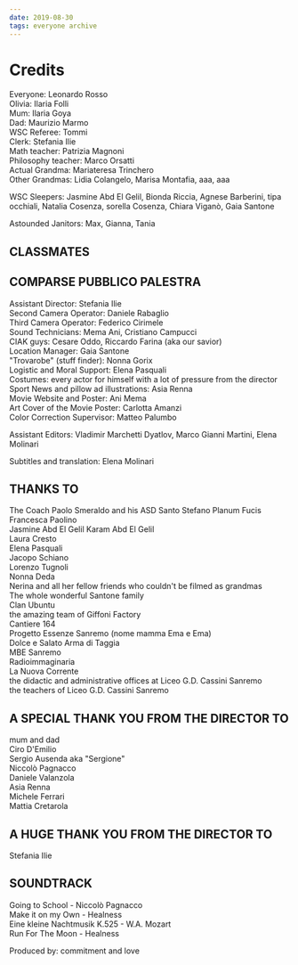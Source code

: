 ```yaml
---
date: 2019-08-30
tags: everyone archive
---
```

# Credits

Everyone: Leonardo Rosso   
Olivia: Ilaria Folli   
Mum: Ilaria Goya   
Dad: Maurizio Marmo   
WSC Referee: Tommi   
Clerk: Stefania Ilie   
Math teacher: Patrizia Magnoni   
Philosophy teacher: Marco Orsatti   
Actual Grandma: Mariateresa Trinchero   
Other Grandmas: Lidia Colangelo, Marisa Montafia, aaa, aaa   

WSC Sleepers: Jasmine Abd El Gelil, Bionda Riccia, Agnese Barberini, tipa occhiali, Natalia Cosenza, sorella Cosenza, Chiara Viganò, Gaia Santone   

Astounded Janitors: Max, Gianna, Tania  

## CLASSMATES   

## COMPARSE PUBBLICO PALESTRA   

Assistant Director: Stefania Ilie   
Second Camera Operator: Daniele Rabaglio   
Third Camera Operator: Federico Cirimele      
Sound Technicians: Mema Ani, Cristiano Campucci   
CIAK guys: Cesare Oddo, Riccardo Farina (aka our savior)   
Location Manager: Gaia Santone   
"Trovarobe" (stuff finder): Nonna Gorix   
Logistic and Moral Support: Elena Pasquali   
Costumes: every actor for himself with a lot of pressure from the director   
Sport News and pillow ad illustrations: Asia Renna   
Movie Website and Poster: Ani Mema   
Art Cover of the Movie Poster: Carlotta Amanzi   
Color Correction Supervisor: Matteo Palumbo   

Assistant Editors: Vladimir Marchetti Dyatlov, Marco Gianni Martini, Elena Molinari

Subtitles and translation: Elena Molinari

## THANKS TO

The Coach Paolo Smeraldo and his ASD Santo Stefano Planum Fucis   
Francesca Paolino   
Jasmine Abd El Gelil
Karam Abd El Gelil   
Laura Cresto   
Elena Pasquali   
Jacopo Schiano   
Lorenzo Tugnoli   
Nonna Deda   
Nerina and all her fellow friends who couldn't be filmed as grandmas   
The whole wonderful Santone family   
Clan Ubuntu   
the amazing team of Giffoni Factory    
Cantiere 164    
Progetto Essenze Sanremo (nome mamma Ema e Ema)   
Dolce e Salato Arma di Taggia   
MBE Sanremo   
Radioimmaginaria      
La Nuova Corrente   
the didactic and administrative offices at Liceo G.D. Cassini Sanremo    
the teachers of Liceo G.D. Cassini Sanremo

## A SPECIAL THANK YOU FROM THE DIRECTOR TO
mum and dad   
Ciro D'Emilio   
Sergio Ausenda aka "Sergione"   
Niccolò Pagnacco   
Daniele Valanzola   
Asia Renna   
Michele Ferrari   
Mattia Cretarola

## A HUGE THANK YOU FROM THE DIRECTOR TO
Stefania Ilie

## SOUNDTRACK
Going to School - Niccolò Pagnacco   
Make it on my Own - Healness  
Eine kleine Nachtmusik K.525 - W.A. Mozart   
Run For The Moon - Healness   

Produced by: commitment and love